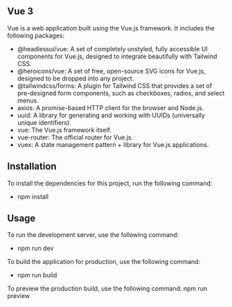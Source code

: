 ## Vue 3
Vue is a web application built using the Vue.js framework. It includes the following packages:
 - @headlessui/vue: A set of completely unstyled, fully accessible UI components for Vue.js, designed to integrate beautifully with      Tailwind CSS.
 - @heroicons/vue: A set of free, open-source SVG icons for Vue.js, designed to be dropped into any project.
 - @tailwindcss/forms: A plugin for Tailwind CSS that provides a set of pre-designed form components, such as checkboxes, radios, and select menus.
 - axios: A promise-based HTTP client for the browser and Node.js.
 - uuid: A library for generating and working with UUIDs (universally unique identifiers).
 - vue: The Vue.js framework itself.
 - vue-router: The official router for Vue.js.
 - vuex: A state management pattern + library for Vue.js applications.

## Installation
To install the dependencies for this project, run the following command:
- npm install

## Usage
To run the development server, use the following command:
- npm run dev

To build the application for production, use the following command:
- npm run build

To preview the production build, use the following command:
npm run preview

